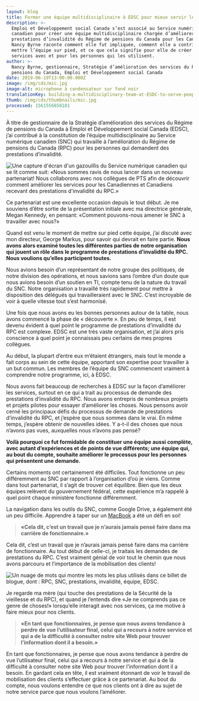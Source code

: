 ```yaml
---
layout: blog
title: Former une équipe multidisciplinaire à EDSC pour mieux servir les gens
description: >-
  Emploi et Développement social Canada s’est associé au Service numérique
  canadien pour créer une équipe multidisciplinaire chargée d’améliorer les
  prestations d’invalidité du Régime de pensions du Canada pour les Canadiens.
  Nancy Byrne raconte comment elle fut impliquée, comment elle a contribué à
  mettre l’équipe sur pied, et ce que cela signifie pour elle de créer des
  services avec et pour les personnes qui les utilisent.
author: >-
  Nancy Byrne, gestionnaire, Stratégie d’amélioration des services du Régime de
  pensions du Canada, Emploi et Développement social Canada
date: 2019-06-19T13:00:00.000Z
image: /img/cds/mic.jpg
image-alt: microphone à condensateur sur fond noir
translationKey: building-a-multidisciplinary-team-at-ESDC-to-serve-people-better
thumb: /img/cds/thumbnails/mic.jpg
processed: 1561556658181
---
```

À titre de gestionnaire de la Stratégie d’amélioration des services du Régime de pensions du Canada à Emploi et Développement social Canada (EDSC), j’ai contribué à la constitution de l’équipe multidisciplinaire au Service numérique canadien (SNC) qui travaille à l’amélioration du Régime de pensions du Canada (RPC) pour les personnes qui demandent des prestations d’invalidité. 

![Une capture d'écran d'un gazouillis du Service numérique canadien qui se lit comme suit: «Nous sommes ravis de nous lancer dans un nouveau partenariat! Nous collaborons avec nos collègues de PTS afin de découvrir comment améliorer les services pour les Canadiennes et Canadiens recevant des prestations d'invalidité du RPC.»](/img/cds/esdc-tweet-fr.png "esdc-tweet-fr")

Ce partenariat est une excellente occasion depuis le tout début. Je me souviens d’être sortie de la présentation initiale avec ma directrice générale, Megan Kennedy, en pensant: «Comment pouvons-nous amener le SNC à travailler avec nous?» 

Quand est venu le moment de mettre sur pied cette équipe, j’ai discuté avec mon directeur, George Markus, pour savoir qui devrait en faire partie. **Nous avons alors examiné toutes les différentes parties de notre organisation qui jouent un rôle dans le programme de prestations d’invalidité du RPC. Nous voulions qu’elles participent toutes.** 

Nous avions besoin d’un représentant de notre groupe des politiques, de notre division des opérations, et nous savions sans l’ombre d’un doute que nous avions besoin d’un soutien en TI, compte tenu de la nature du travail du SNC. Notre organisation a travaillé très rapidement pour mettre à disposition des délégués qui travailleraient avec le SNC. C’est incroyable de voir à quelle vitesse tout s’est harmonisé.

Une fois que nous avons eu les bonnes personnes autour de la table, nous avons commencé la phase de «&nbsp;découverte&nbsp;». En peu de temps, il est devenu évident à quel point le programme de prestations d’invalidité du RPC est complexe. EDSC est une très vaste organisation, et j’ai alors pris conscience à quel point je connaissais peu certains de mes propres collègues.

Au début, la plupart d’entre eux m’étaient étrangers, mais tout le monde a fait corps au sein de cette équipe, apportant son expertise pour travailler à un but commun. Les membres de l’équipe du SNC commencent vraiment à comprendre notre programme, ici, à EDSC.

Nous avons fait beaucoup de recherches à EDSC sur la façon d’améliorer les services, surtout en ce qui a trait au processus de demande des prestations d’invalidité du RPC. Nous avons entrepris de nombreux projets et projets pilotes pour essayer d’améliorer les choses. Nous pensons avoir cerné les principaux défis du processus de demande de prestations d’invalidité du RPC, et j’espère que nous sommes dans le vrai. En même temps, j’espère obtenir de nouvelles idées. Y a-t-il des choses que nous n’avons pas vues, auxquelles nous n’avons pas pensé? 

**Voilà pourquoi ce fut formidable de constituer une équipe aussi complète, avec autant d’expériences et de points de vue différents; une équipe qui, au bout du compte, souhaite améliorer le processus pour les personnes qui présentent une demande.**

Certains moments ont certainement été difficiles. Tout fonctionne un peu différemment au SNC par rapport à l’organisation d’où je viens. Comme dans tout partenariat, il s’agit de trouver cet équilibre. Bien que les deux équipes relèvent du gouvernement fédéral, cette expérience m’a rappelé à quel point chaque ministère fonctionne différemment.

La navigation dans les outils du SNC, comme Google Drive, a également été un peu difficile. Apprendre à taper sur un [MacBook](https://numerique.canada.ca/2018/06/27/outils-pour-faire-du-bon-travail/) a été un défi en soi!

> **«Cela dit, c’est un travail que je n’aurais jamais pensé faire dans ma carrière de fonctionnaire.»**

Cela dit, c’est un travail que je n’aurais jamais pensé faire dans ma carrière de fonctionnaire. Au tout début de celle-ci, je traitais les demandes de prestations du RPC. C’est vraiment génial de voir tout le chemin que nous avons parcouru et l’importance de la mobilisation des clients! 

![Un nuage de mots qui montre les mots les plus utilisés dans ce billet de blogue, dont : RPC, SNC, prestations, invalidité, équipe, EDSC.](/img/cds/esdc-wordcloud-fr.png "esdc-wordcloud-fr")

Je regarde ma mère (qui touche des prestations de la Sécurité de la vieillesse et du RPC), et quand je l’entends dire «Je ne comprends pas ce genre de choses!» lorsqu’elle interagit avec nos services, ça me motive à faire mieux pour nos clients.  

> **«En tant que fonctionnaires, je pense que nous avons tendance à perdre de vue l’utilisateur final, celui qui a recours à notre service et qui a de la difficulté à consulter notre site Web pour trouver l’information dont il a besoin.»**

En tant que fonctionnaires, je pense que nous avons tendance à perdre de vue l’utilisateur final, celui qui a recours à notre service et qui a de la difficulté à consulter notre site Web pour trouver l’information dont il a besoin. En gardant cela en tête, il est vraiment étonnant de voir le travail de mobilisation des clients s’effectuer grâce à ce partenariat. Au bout du compte, nous voulons entendre ce que nos clients ont à dire au sujet de notre service parce que nous voulons l’améliorer.

